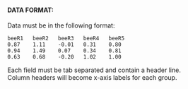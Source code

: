 #### DATA FORMAT:
Data must be in the following format:

```
beeR1	beeR2	beeR3	beeR4	beeR5
0.87	1.11	-0.01	0.31	0.80
0.94	1.49	0.07	0.34	0.81
0.63	0.68	-0.20	1.02	1.00
```

Each field must be tab separated and contain a header line.  
Column headers will become x-axis labels for each group.
